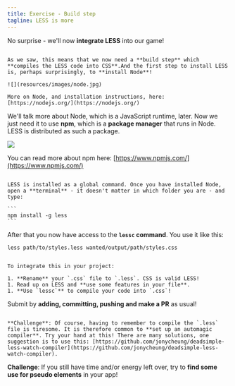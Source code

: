 ```yaml
---
title: Exercise - Build step
tagline: LESS is more
---
```


No surprise - we'll now **integrate LESS** into our game!

~~~

As we saw, this means that we now need a **build step** which **compiles the LESS code into CSS**.And the first step to install LESS is, perhaps surprisingly, to **install Node**!

![](resources/images/node.jpg)

More on Node, and installation instructions, here: [https://nodejs.org/](https://nodejs.org/)

~~~

We'll talk more about Node, which is a JavaScript runtime, later. Now we just need it to use **npm**, which is a **package manager** that runs in Node. LESS is distributed as such a package.

![](resources/images/npm.png)

You can read more about npm here: [https://www.npmjs.com/](https://www.npmjs.com/)

~~~

LESS is installed as a global command. Once you have installed Node, open a **terminal** - it doesn't matter in which folder you are - and type:

```
npm install -g less
```

~~~

After that you now have access to the **`lessc` command**. You use it like this:

```
less path/to/styles.less wanted/output/path/styles.css
```

~~~

To integrate this in your project:

1. **Rename** your `.css` file to `.less`. CSS is valid LESS! 
1. Read up on LESS and **use some features in your file**.
1. **Use `lessc`** to compile your code into `.css`!

~~~

Submit by **adding, committing, pushing and make a PR** as usual!

~~~

**Challenge**: Of course, having to remember to compile the `.less` file is tiresome. It is therefore common to **set up an automagic compiler**. Try your hand at this! There are many solutions, one suggestion is to use this: [https://github.com/jonycheung/deadsimple-less-watch-compiler](https://github.com/jonycheung/deadsimple-less-watch-compiler).

~~~

**Challenge**: If you still have time and/or energy left over, try to **find some use for pseudo elements** in your app!